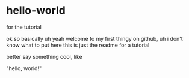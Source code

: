 # hello-world
for the tutorial

ok so basically uh yeah welcome to my first thingy on github,
uh i don't know what to put here this is just the readme for a tutorial

better say something cool, like 

"hello, world!"
